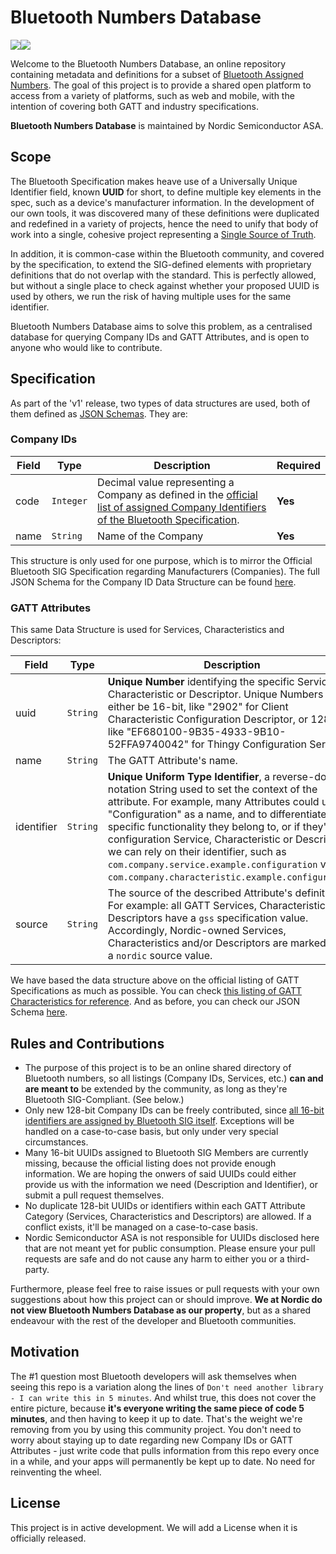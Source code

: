 # Bluetooth Numbers Database
![](https://github.com/NordicSemiconductor/bluetooth-uuid-database/workflows/Verify%20JSON%20Schemas/badge.svg)![](https://github.com/NordicSemiconductor/bluetooth-uuid-database/workflows/Check%20No%20Duplicates/badge.svg)

Welcome to the Bluetooth Numbers Database, an online repository containing metadata and definitions for a subset of [Bluetooth Assigned Numbers](https://www.bluetooth.com/specifications/assigned-numbers/). The goal of this project is to provide a shared open platform to access from a variety of platforms, such as web and mobile, with the intention of covering both GATT and industry specifications.

**Bluetooth Numbers Database** is maintained by Nordic Semiconductor ASA.

## Scope

The Bluetooth Specification makes heave use of a Universally Unique Identifier field, known **UUID** for short, to define multiple key elements in the spec, such as a device's manufacturer information. In the development of our own tools, it was discovered many of these definitions were duplicated and redefined in a variety of projects, hence the need to unify that body of work into a single, cohesive project representing a [Single Source of Truth](https://en.wikipedia.org/wiki/Single_source_of_truth).

In addition, it is common-case within the Bluetooth community, and covered by the specification, to extend the SIG-defined elements with proprietary definitions that do not overlap with the standard. This is perfectly allowed, but without a single place to check against whether your proposed UUID is used by others, we run the risk of having multiple uses for the same identifier.

Bluetooth Numbers Database aims to solve this problem, as a centralised database for querying Company IDs and GATT Attributes, and is open to anyone who would like to contribute.

## Specification

As part of the 'v1' release, two types of data structures are used, both of them defined as [JSON Schemas](http://json-schema.org/learn/getting-started-step-by-step.html). They are:

### Company IDs

| Field | Type | Description | Required |
| ------|------|----------| --- |
| code  | `Integer` | Decimal value representing a Company as defined in the [official list of assigned Company Identifiers of the Bluetooth Specification](https://www.bluetooth.com/specifications/assigned-numbers/company-identifiers/). | **Yes** |
| name | `String` | Name of the Company | **Yes** |

This structure is only used for one purpose, which is to mirror  the Official Bluetooth SIG Specification regarding Manufacturers (Companies). The full JSON Schema for the Company ID Data Structure can be found [here](https://github.com/NordicSemiconductor/bluetooth-uuid-database/blob/master/v1/company_schema.json).

### GATT Attributes

This same Data Structure is used for Services, Characteristics and Descriptors:

| Field | Type | Description | Required |
| ------|------|----------| --- |
| uuid | `String` | **Unique Number** identifying the specific Service, Characteristic or Descriptor. Unique Numbers can either be 16-bit, like "2902" for Client Characteristic Configuration Descriptor, or 128-bit, like "EF680100-9B35-4933-9B10-52FFA9740042" for Thingy Configuration Service. | **Yes** |
| name | `String` | The GATT Attribute's name. | **Yes** |
| identifier | `String` | **Unique Uniform Type Identifier**, a reverse-dot notation String used to set the context of the attribute. For example, many Attributes could use "Configuration" as a name, and to differentiate the specific functionality they belong to, or if they're a configuration Service, Characteristic or Descriptor we can rely on their identifier, such as `com.company.service.example.configuration` versus `com.company.characteristic.example.configuration`. | **Yes** |
| source | `String` | The source of the described Attribute's definition. For example: all GATT Services, Characteristics and Descriptors have a `gss` specification value. Accordingly, Nordic-owned Services, Characteristics and/or Descriptors are marked with a `nordic` source value. | **Yes** |

We have based the data structure above on the official listing of GATT Specifications as much as possible. You can check  [this listing of GATT Characteristics for reference](https://www.bluetooth.com/specifications/gatt/characteristics/). And as before, you can check our JSON Schema [here](https://github.com/NordicSemiconductor/bluetooth-uuid-database/blob/master/v1/gatt_schema.json).

## Rules and Contributions

* The purpose of this project is to be an online shared directory of Bluetooth numbers, so all listings (Company IDs, Services, etc.) **can and are meant to** be extended by the community, as long as they're Bluetooth SIG-Compliant. (See below.)
* Only new 128-bit Company IDs can be freely contributed, since [all 16-bit identifiers are assigned by Bluetooth SIG itself](https://www.bluetooth.com/specifications/assigned-numbers/16-bit-uuids-for-members/). Exceptions will be handled on a case-to-case basis, but only under very special circumstances.
* Many 16-bit UUIDs assigned to Bluetooth SIG Members are currently missing, because the official listing does not provide enough information. We are hoping the onwers of said UUIDs could either provide us with the information we need (Description and Identifier), or submit a pull request themselves.
* No duplicate 128-bit UUIDs or identifiers within each GATT Attribute Category (Services, Characteristics and Descriptors) are allowed. If a conflict exists, it'll be managed on a case-to-case basis.
* Nordic Semiconductor ASA is not responsible for UUIDs disclosed here that are not meant yet for public consumption. Please ensure your pull requests are safe and do not cause any harm to either you or a third-party.

Furthermore, please feel free to raise issues or pull requests with your own suggestions about how this project can or should improve. **We at Nordic do not view Bluetooth Numbers Database as our property**, but as a shared endeavour with the rest of the developer and Bluetooth communities. 

## Motivation

The #1 question most Bluetooth developers will ask themselves when seeing this repo is a variation along the lines of `Don't need another library - I can write this in 5 minutes`. And whilst true, this does not cover the entire picture, because **it's everyone writing the same piece of code 5 minutes**, and then having to keep it up to date. That's the weight we're removing from you by using this community project. You don't need to worry about staying up to date regarding new Company IDs or GATT Attributes - just write code that pulls information from this repo every once in a while, and your apps will permanently be kept up to date. No need for reinventing the wheel.

## License

This project is in active development. We will add a License when it is officially released.
